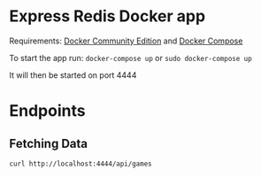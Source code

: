 # Express Redis Docker app

Requirements: [Docker Community Edition](https://www.docker.com/community-edition) and [Docker Compose](https://docs.docker.com/compose/install/)

To start the app run: `docker-compose up` or `sudo docker-compose up`

It will then be started on port 4444

# Endpoints

## Fetching Data

```sh
curl http://localhost:4444/api/games
```